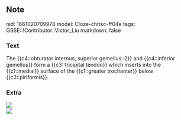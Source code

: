 ## Note
nid: 1661020709978
model: Cloze-chrisc-ff04e
tags: GSSE::!Contributor::Victor_Liu
markdown: false

### Text
The {{c4::obturator internus, superior gemellus::2}} and {{c4::inferior gemellus}} form a {{c3::tricipital tendon}} which inserts into the {{c1::medial}} surface of the {{c1::greater trochanter}} below {{c2::piriformis}}.

### Extra
<img src="paste-32902206cdd160ce645ec87371653cf31031019b.jpg">
<div><img src=
"paste-920bb68b7159a5a1d5f073b1b6e13752702b0665.jpg"></div>
